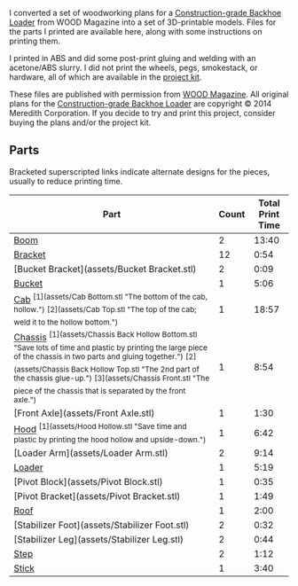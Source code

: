 I converted a set of woodworking plans for a [Construction-grade Backhoe Loader](http://www.woodstore.net/cobalo.html) from WOOD Magazine into a set of 3D-printable models. Files for the parts I printed are available here, along with some instructions on printing them. 

I printed in ABS and did some post-print gluing and welding with an acetone/ABS slurry.  I did not print the wheels, pegs,  smokestack, or hardware, all of which are available in the [project kit](http://www.woodstore.net/cobalo.html).


These files are published with permission from [WOOD Magazine](http://www.woodmagazine.com/). All original plans for the [Construction-grade Backhoe Loader](http://www.woodstore.net/cobalo.html) are copyright &copy; 2014 Meredith Corporation. If you decide to try and print this project, consider buying the plans and/or the project kit.

Parts
-----
Bracketed superscripted links indicate alternate designs for the pieces, usually to reduce printing time.

| Part | Count | Total Print Time |
|------|-------|------------|
| [Boom](assets/Boom.stl) | 2 | 13:40 |
| [Bracket](assets/Bracket.stl) | 12 | 0:54 |
| [Bucket Bracket](assets/Bucket Bracket.stl) | 2 | 0:09 |
| [Bucket](assets/Bucket.stl) | 1 | 5:06 |
| [Cab](assets/Cab.stl) <sup>[1](assets/Cab Bottom.stl "The bottom of the cab, hollow.")</sup> <sup>[2](assets/Cab Top.stl "The top of the cab; weld it to the hollow bottom.")</sup> | 1 | 18:57 |
| [Chassis](assets/Chassis.stl) <sup>[1](assets/Chassis Back Hollow Bottom.stl "Save lots of time and plastic by printing the large piece of the chassis in two parts and gluing together.")</sup> <sup>[2](assets/Chassis Back Hollow Top.stl "The 2nd part of the chassis glue-up.")</sup> <sup>[3](assets/Chassis Front.stl "The piece of the chassis that is separated by the front axle.")</sup> | 1 | 8:54 |
| [Front Axle](assets/Front Axle.stl) | 1 | 1:30 |
| [Hood](assets/Hood.stl) <sup>[1](assets/Hood Hollow.stl "Save time and plastic by printing the hood hollow and upside-down.")</sup> | 1 | 6:42 |
| [Loader Arm](assets/Loader Arm.stl) | 2 | 9:14 |
| [Loader](assets/Loader.stl) | 1 | 5:19 |
| [Pivot Block](assets/Pivot Block.stl) | 1 | 0:35 |
| [Pivot Bracket](assets/Pivot Bracket.stl) | 1 | 1:49 |
| [Roof](assets/Roof.stl) | 1 | 2:00 |
| [Stabilizer Foot](assets/Stabilizer Foot.stl) | 2 | 0:32 |
| [Stabilizer Leg](assets/Stabilizer Leg.stl) | 2 | 0:44 |
| [Step](assets/Step.stl) | 2 | 1:12 |
| [Stick](assets/Stick.stl) | 1 | 3:40 |


